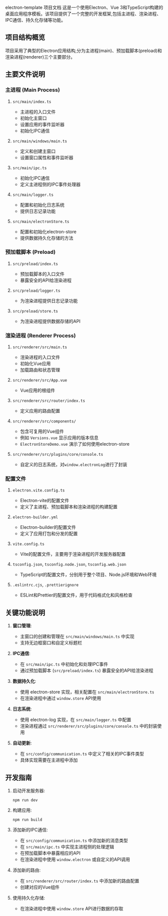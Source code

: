 electron-template 项目文档
这是一个使用Electron、Vue 3和TypeScript构建的桌面应用程序模板。该项目提供了一个完整的开发框架,包括主进程、渲染进程、IPC通信、持久化存储等功能。

## 项目结构概览

项目采用了典型的Electron应用结构,分为主进程(main)、预加载脚本(preload)和渲染进程(renderer)三个主要部分。

## 主要文件说明

### 主进程 (Main Process)

1. `src/main/index.ts`
   - 主进程的入口文件
   - 初始化主窗口
   - 设置应用的事件监听器
   - 初始化IPC通信

2. `src/main/windows/main.ts`
   - 定义和创建主窗口
   - 设置窗口属性和事件监听器

3. `src/main/ipc.ts`
   - 初始化IPC通信
   - 定义主进程侧的IPC事件处理器

4. `src/main/logger.ts`
   - 配置和初始化日志系统
   - 提供日志记录功能

5. `src/main/electronStore.ts`
   - 配置和初始化electron-store
   - 提供数据持久化存储的方法

### 预加载脚本 (Preload)

1. `src/preload/index.ts`
   - 预加载脚本的入口文件
   - 暴露安全的API给渲染进程

2. `src/preload/logger.ts`
   - 为渲染进程提供日志记录功能

3. `src/preload/store.ts`
   - 为渲染进程提供数据存储的API

### 渲染进程 (Renderer Process)

1. `src/renderer/src/main.ts`
   - 渲染进程的入口文件
   - 初始化Vue应用
   - 加载路由和状态管理

2. `src/renderer/src/App.vue`
   - Vue应用的根组件

3. `src/renderer/src/router/index.ts`
   - 定义应用的路由配置

4. `src/renderer/src/components/`
   - 包含可复用的Vue组件
   - 例如 `Versions.vue` 显示应用的版本信息
   - `ElectronStoreDemo.vue` 演示了如何使用electron-store

5. `src/renderer/src/plugins/core/console.ts`
   - 自定义的日志系统，对`window.electronLog`进行了封装

### 配置文件

1. `electron.vite.config.ts`
   - Electron-vite的配置文件
   - 定义了主进程、预加载脚本和渲染进程的构建配置

2. `electron-builder.yml`
   - Electron-builder的配置文件
   - 定义了应用打包和分发的配置

3. `vite.config.ts`
   - Vite的配置文件，主要用于渲染进程的开发服务器配置

4. `tsconfig.json`, `tsconfig.node.json`, `tsconfig.web.json`
   - TypeScript的配置文件，分别用于整个项目、Node.js环境和Web环境

5. `.eslintrc.cjs`, `.prettierignore`
   - ESLint和Prettier的配置文件，用于代码格式化和风格检查

## 关键功能说明

1. **窗口管理**:
   - 主窗口的创建和管理在 `src/main/windows/main.ts` 中实现
   - 支持无边框窗口和自定义标题栏

2. **IPC通信**:
   - 在 `src/main/ipc.ts` 中初始化和处理IPC事件
   - 通过预加载脚本 (`src/preload/index.ts`) 暴露安全的API给渲染进程

3. **数据持久化**:
   - 使用 electron-store 实现，相关配置在 `src/main/electronStore.ts`
   - 在渲染进程中通过 `window.store` API使用

4. **日志系统**:
   - 使用 electron-log 实现，在 `src/main/logger.ts` 中配置
   - 渲染进程通过 `src/renderer/src/plugins/core/console.ts` 中的封装使用

5. **自动更新**:
   - 在 `src/config/communication.ts` 中定义了相关的IPC事件类型
   - 具体实现需要在主进程中添加

## 开发指南

1. 启动开发服务器:
   ```
   npm run dev
   ```

2. 构建应用:
   ```
   npm run build
   ```

3. 添加新的IPC通信:
   - 在 `src/config/communication.ts` 中添加新的消息类型
   - 在 `src/main/ipc.ts` 中实现主进程侧的处理逻辑
   - 在预加载脚本中暴露相应的API
   - 在渲染进程中使用 `window.electron` 或自定义的API调用

4. 添加新的路由:
   - 在 `src/renderer/src/router/index.ts` 中添加新的路由配置
   - 创建对应的Vue组件

5. 使用持久化存储:
   - 在渲染进程中使用 `window.store` API进行数据的存取
